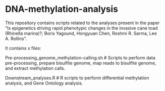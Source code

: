 # DNA-methylation-analysis

This repository contains scripts related to the analyses present in the paper "Is epigenetics driving rapid phenotypic changes in the invasive cane toad (Rhinella marina)?; Boris Yagound, Hongyuan Chen, Roshmi R. Sarma, Lee A. Rollins".

It contains x files:

Pre-processing_genome_methylation-calling.sh # Scripts to perform data pre-processing, prepare bisulfite genome, map reads to bisulfite genome, and extract methylation calls.

Downstream_analyses.R # R scripts to perform differential methylation analysis, and Gene Ontology analysis.
